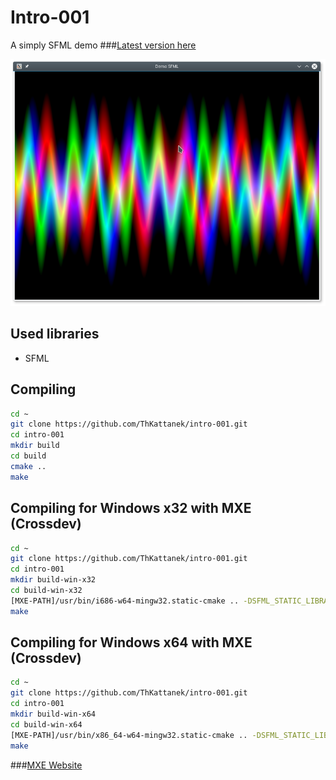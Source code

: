 # Intro-001
A simply SFML demo
###[Latest version here](https://github.com/ThKattanek/intro-001/releases)

![Screenshot](screenshot.png)

## Used libraries
* SFML

## Compiling
```bash
cd ~
git clone https://github.com/ThKattanek/intro-001.git
cd intro-001
mkdir build
cd build
cmake ..
make
```
## Compiling for Windows x32 with MXE (Crossdev)
```bash
cd ~
git clone https://github.com/ThKattanek/intro-001.git
cd intro-001
mkdir build-win-x32
cd build-win-x32
[MXE-PATH]/usr/bin/i686-w64-mingw32.static-cmake .. -DSFML_STATIC_LIBRARIES=TRUE
make
```

## Compiling for Windows x64 with MXE (Crossdev)
```bash
cd ~
git clone https://github.com/ThKattanek/intro-001.git
cd intro-001
mkdir build-win-x64
cd build-win-x64
[MXE-PATH]/usr/bin/x86_64-w64-mingw32.static-cmake .. -DSFML_STATIC_LIBRARIES=TRUE
make
```
###[MXE Website](http://mxe.cc)